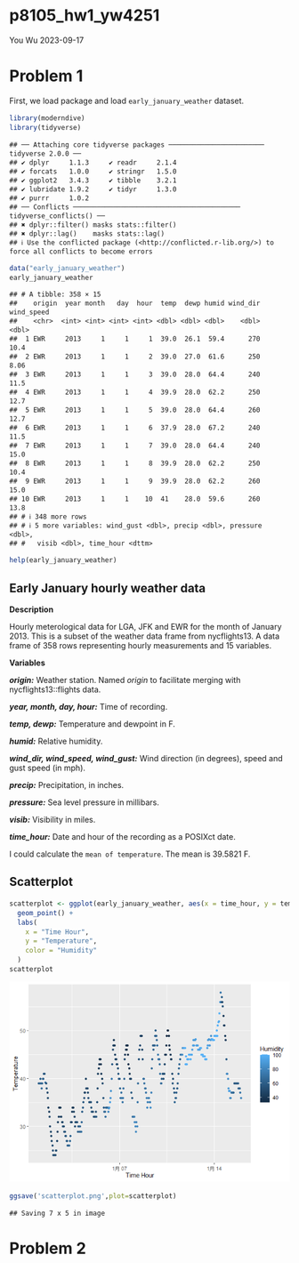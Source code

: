 p8105_hw1_yw4251
================
You Wu
2023-09-17

# Problem 1

First, we load package and load `early_january_weather` dataset.

``` r
library(moderndive)
library(tidyverse)
```

    ## ── Attaching core tidyverse packages ──────────────────────── tidyverse 2.0.0 ──
    ## ✔ dplyr     1.1.3     ✔ readr     2.1.4
    ## ✔ forcats   1.0.0     ✔ stringr   1.5.0
    ## ✔ ggplot2   3.4.3     ✔ tibble    3.2.1
    ## ✔ lubridate 1.9.2     ✔ tidyr     1.3.0
    ## ✔ purrr     1.0.2     
    ## ── Conflicts ────────────────────────────────────────── tidyverse_conflicts() ──
    ## ✖ dplyr::filter() masks stats::filter()
    ## ✖ dplyr::lag()    masks stats::lag()
    ## ℹ Use the conflicted package (<http://conflicted.r-lib.org/>) to force all conflicts to become errors

``` r
data("early_january_weather")
early_january_weather
```

    ## # A tibble: 358 × 15
    ##    origin  year month   day  hour  temp  dewp humid wind_dir wind_speed
    ##    <chr>  <int> <int> <int> <int> <dbl> <dbl> <dbl>    <dbl>      <dbl>
    ##  1 EWR     2013     1     1     1  39.0  26.1  59.4      270      10.4 
    ##  2 EWR     2013     1     1     2  39.0  27.0  61.6      250       8.06
    ##  3 EWR     2013     1     1     3  39.0  28.0  64.4      240      11.5 
    ##  4 EWR     2013     1     1     4  39.9  28.0  62.2      250      12.7 
    ##  5 EWR     2013     1     1     5  39.0  28.0  64.4      260      12.7 
    ##  6 EWR     2013     1     1     6  37.9  28.0  67.2      240      11.5 
    ##  7 EWR     2013     1     1     7  39.0  28.0  64.4      240      15.0 
    ##  8 EWR     2013     1     1     8  39.9  28.0  62.2      250      10.4 
    ##  9 EWR     2013     1     1     9  39.9  28.0  62.2      260      15.0 
    ## 10 EWR     2013     1     1    10  41    28.0  59.6      260      13.8 
    ## # ℹ 348 more rows
    ## # ℹ 5 more variables: wind_gust <dbl>, precip <dbl>, pressure <dbl>,
    ## #   visib <dbl>, time_hour <dttm>

``` r
help(early_january_weather)
```

## Early January hourly weather data

**Description**

Hourly meterological data for LGA, JFK and EWR for the month of January
2013. This is a subset of the weather data frame from nycflights13. A
data frame of 358 rows representing hourly measurements and 15
variables.

**Variables**

***origin:*** Weather station. Named *origin* to facilitate merging with
nycflights13::flights data.

***year, month, day, hour:*** Time of recording.

***temp, dewp:*** Temperature and dewpoint in F.

***humid:*** Relative humidity.

***wind_dir, wind_speed, wind_gust:*** Wind direction (in degrees),
speed and gust speed (in mph).

***precip:*** Precipitation, in inches.

***pressure:*** Sea level pressure in millibars.

***visib:*** Visibility in miles.

***time_hour:*** Date and hour of the recording as a POSIXct date.

I could calculate the `mean of temperature`. The mean is 39.5821 F.

## Scatterplot

``` r
scatterplot <- ggplot(early_january_weather, aes(x = time_hour, y = temp, color = humid)) +
  geom_point() +
  labs(
    x = "Time Hour",
    y = "Temperature",
    color = "Humidity"
  )
scatterplot
```

![](p8105_hw1_yw4251_files/figure-gfm/unnamed-chunk-3-1.png)<!-- -->

``` r
ggsave('scatterplot.png',plot=scatterplot)
```

    ## Saving 7 x 5 in image

# Problem 2
